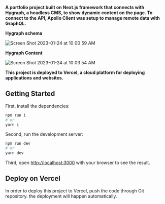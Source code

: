 **A portfolio project built on Next.js framework that connects with Hygraph, a headless CMS, to show dynamic content on the page. To connect to the API, Apollo Client was setup to manage remote data with GraphQL.**

**Hygraph schema**

![Screen Shot 2023-01-24 at 10 00 59 AM](https://user-images.githubusercontent.com/14649651/214330174-1eb57e12-a8b6-4f47-b65c-dfcf2d5b4fcb.png)


**Hygraph Content**

![Screen Shot 2023-01-24 at 10 03 54 AM](https://user-images.githubusercontent.com/14649651/214330209-050a9ef9-1fac-42a6-a4da-4a141ba97617.png)


**This project is deployed to Vercel, a cloud platform for deploying applications and websites.**

## Getting Started

First, install the dependencies:

```bash
npm run i
# or
yarn i
```

Second, run the development server:

```bash
npm run dev
# or
yarn dev
```

Third, open [http://localhost:3000](http://localhost:3000) with your browser to see the result.

## Deploy on Vercel

In order to deploy this project to Vercel, push the code through Git repository. the deployment will happen automatically.
